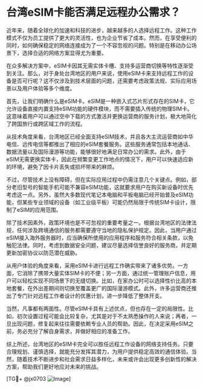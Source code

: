 # 台湾eSIM卡能否满足远程办公需求？

近年来，随着全球化的加速和科技的进步，越来越多的人选择远程工作。这种工作模式不仅为员工提供了更大的灵活性，也为企业节省了成本。然而，在享受便利的同时，如何确保稳定的网络连接成为了一个不容忽视的问题。特别是在移动办公场景下，选择合适的网络方案显得尤为重要。

在众多解决方案中，eSIM卡因其无需实体卡槽、支持多运营商切换等特性逐渐受到关注。那么，对于身处台湾地区的用户来说，使用eSIM卡来支持远程工作的设备是否可行呢？这不仅涉及到技术层面的问题，还需要考虑政策法规、实际应用场景以及用户体验等多个维度。

首先，让我们明确什么是eSIM卡。eSIM是一种嵌入式芯片形式存在的SIM卡，它允许设备直接内置支持eSIM功能的硬件模块，而不需要插入传统的物理SIM卡。这意味着用户可以通过空中下载的方式激活并更换运营商的服务计划，极大地简化了跨国旅行或跨区域工作的流程。

从技术角度来看，台湾地区已经全面支持eSIM技术，并且各大主流运营商如中华电信、远传电信等都推出了相应的eSIM套餐服务。这些服务通常包括本地通话、数据流量以及国际漫游等功能，能够很好地满足日常办公的需求。此外，由于eSIM无需更换实体卡，因此在频繁变更工作地点的情况下，用户可以快速适应新的环境，避免了因卡片丢失或损坏带来的麻烦。

不过，尽管技术上没有障碍，但在实际应用过程中仍需注意几个关键点。例如，部分老旧型号的智能手机可能不兼容eSIM功能，这就要求用户在购买新设备时优先考虑这一点。另外，虽然大多数现代笔记本电脑和平板电脑已经开始普及eSIM功能，但某些专业领域的设备（如工业级平板）可能仍然局限于传统SIM卡设计，限制了eSIM的应用范围。

除了技术因素外，政策环境也是不可忽视的重要考量之一。根据台湾地区的法律法规，任何涉及跨境通信的服务都需要遵守当地的隐私保护规定。因此，当用户通过eSIM接入海外服务器时，应当确保所使用的应用程序和服务符合相关条款，以免触犯法律。同时，考虑到数据安全问题，建议尽量选择信誉良好的服务商，并定期更新加密协议以防范潜在威胁。

从用户体验的角度来看，采用eSIM卡进行远程工作确实带来了诸多优势。一方面，它消除了携带大量实体SIM卡的不便；另一方面，通过统一管理账户信息，用户可以轻松实现不同场景下的无缝切换。比如，在家办公时可以选择性价比高的本地套餐，在外出差期间则切换至覆盖更广的国际漫游模式。此外，许多运营商还推出了专门针对远程工作者设计的优惠计划，进一步降低了整体开支。

当然，凡事都有两面性。尽管eSIM卡具有上述优点，但也存在一定的局限性。比如，初次设置过程可能会比较复杂，尤其是对于不太熟悉操作的人来说；再者，一旦出现问题，修复起来往往需要依赖专业人员的帮助。因此，在决定采用eSIM之前，务必充分了解自身需求，并做好相应的准备工作。

综上所述，台湾地区的eSIM卡完全可以胜任远程工作设备的网络支持任务。只要合理规划、谨慎选择，就能充分发挥其潜力，为用户提供稳定高效的通信体验。当然，随着技术不断进步和社会需求日益多样化，未来或许会出现更多创新性的解决方案，帮助我们更好地应对未来的挑战。

[TG💪+ @jx0703 ![Image](https://github.com/user-attachments/assets/dbca1d08-cadb-493c-b0ec-ad6f7a83f270)]